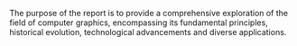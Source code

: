 The purpose of the report is to provide a comprehensive exploration of the field of computer graphics, encompassing its fundamental principles, historical evolution, technological advancements and diverse applications. 
